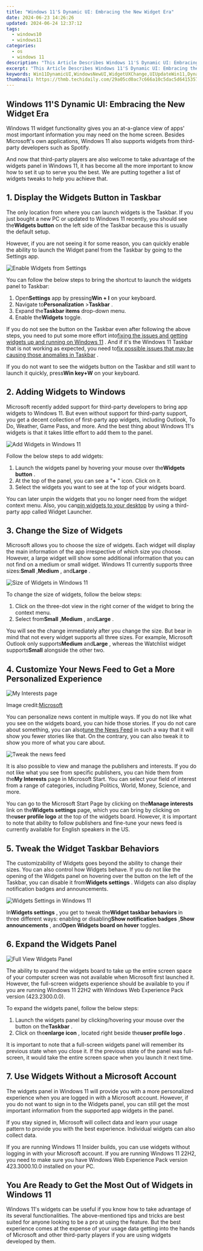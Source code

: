 ```yaml
---
title: "Windows 11'S Dynamic UI: Embracing the New Widget Era"
date: 2024-06-23 14:26:26
updated: 2024-06-24 12:37:12
tags:
  - windows10
  - windows11
categories:
  - os
  - windows 11
description: "This Article Describes Windows 11'S Dynamic UI: Embracing the New Widget Era"
excerpt: "This Article Describes Windows 11'S Dynamic UI: Embracing the New Widget Era"
keywords: Win11DynamicUI,WindowsNewUI,WidgetUXChange,UIUpdateWin11,DynamicUIWindows,NewWidgetUX,UXRevolutionWin
thumbnail: https://thmb.techidaily.com/29a05cd0ac7c666a10c5dac5d641535795c3a88c901275fbe3b2dae45dd93fe1.jpg
---
```


## Windows 11'S Dynamic UI: Embracing the New Widget Era

 Windows 11 widget functionality gives you an at-a-glance view of apps' most important information you may need on the home screen. Besides Microsoft's own applications, Windows 11 also supports widgets from third-party developers such as Spotify.

 And now that third-party players are also welcome to take advantage of the widgets panel in Windows 11, it has become all the more important to know how to set it up to serve you the best. We are putting together a list of widgets tweaks to help you achieve that.

## 1\. Display the Widgets Button in Taskbar

 The only location from where you can launch widgets is the Taskbar. If you just bought a new PC or updated to Windows 11 recently, you should see the**Widgets button** on the left side of the Taskbar because this is usually the default setup.

 However, if you are not seeing it for some reason, you can quickly enable the ability to launch the Widget panel from the Taskbar by going to the Settings app.

![Enable Widgets from Settings](https://static1.makeuseofimages.com/wordpress/wp-content/uploads/2023/02/enable-widgets-from-settings.jpg)

 You can follow the below steps to bring the shortcut to launch the widgets panel to Taskbar:

1. Open**Settings** app by pressing**Win + I** on your keyboard.
2. Navigate to**Personalization** \>**Taskbar** .
3. Expand the**Taskbar items** drop-down menu.
4. Enable the**Widgets** toggle.

 If you do not see the button on the Taskbar even after following the above steps, you need to put some more effort into[fixing the issues and getting widgets up and running on Windows 11](https://www.makeuseof.com/windows-11-widgets-not-working/) . And if it's the Windows 11 Taskbar that is not working as expected, you need to[fix possible issues that may be causing those anomalies in Taskbar](https://www.makeuseof.com/ways-to-fix-malfunctioning-windows-taskbar/) .

 If you do not want to see the widgets button on the Taskbar and still want to launch it quickly, press**Win key+W** on your keyboard.

## 2\. Adding Widgets to Windows

 Microsoft recently added support for third-party developers to bring app widgets to Windows 11\. But even without support for third-party support, you get a decent collection of first-party app widgets, including Outlook, To Do, Weather, Game Pass, and more. And the best thing about Windows 11's widgets is that it takes little effort to add them to the panel.

![Add Widgets in Windows 11](https://static1.makeuseofimages.com/wordpress/wp-content/uploads/2023/02/add-widgets-edit.jpg)

Follow the below steps to add widgets:

1. Launch the widgets panel by hovering your mouse over the**Widgets button** .
2. At the top of the panel, you can see a "**+** " icon. Click on it.
3. Select the widgets you want to see at the top of your widgets board.

 You can later unpin the widgets that you no longer need from the widget context menu. Also, you can[pin widgets to your desktop](https://www.makeuseof.com/windows-11-add-widgets-desktop/) by using a third-party app called Widget Launcher.

## 3\. Change the Size of Widgets

 Microsoft allows you to choose the size of widgets. Each widget will display the main information of the app irrespective of which size you choose. However, a large widget will show some additional information that you can not find on a medium or small widget. Windows 11 currently supports three sizes:**Small** ,**Medium** , and**Large** .

![Size of Widgets in Windows 11](https://static1.makeuseofimages.com/wordpress/wp-content/uploads/2023/02/size-of-widgets.jpg)

To change the size of widgets, follow the below steps:

1. Click on the three-dot view in the right corner of the widget to bring the context menu.
2. Select from**Small** ,**Medium** , and**Large** .

 You will see the change immediately after you change the size. But bear in mind that not every widget supports all three sizes. For example, Microsoft Outlook only supports**Medium** and**Large** , whereas the Watchlist widget supports**Small** alongside the other two.

## 4\. Customize Your News Feed to Get a More Personalized Experience

![My Interests page](https://static1.makeuseofimages.com/wordpress/wp-content/uploads/2023/02/news-feed.jpeg)

 Image credit:[Microsoft](https://support.microsoft.com/en-us/windows/stay-up-to-date-with-widgets-7ba79aaa-dac6-4687-b460-ad16a06be6e4)

 You can personalize news content in multiple ways. If you do not like what you see on the widgets board, you can hide those stories. If you do not care about something, you can also[tune the News Feed](https://www.makeuseof.com/how-to-use-microsoft-start-personalized-news-feed/) in such a way that it will show you fewer stories like that. On the contrary, you can also tweak it to show you more of what you care about.

![Tweak the news feed](https://static1.makeuseofimages.com/wordpress/wp-content/uploads/2023/02/tuning-the-news-feed-1.jpg)

 It is also possible to view and manage the publishers and interests. If you do not like what you see from specific publishers, you can hide them from the**My Interests** page in Microsoft Start. You can select your field of interest from a range of categories, including Politics, World, Money, Science, and more.

 You can go to the Microsoft Start Page by clicking on the**Manage interests** link on the**Widgets settings** page, which you can bring by clicking on the**user profile logo** at the top of the widgets board. However, it is important to note that ability to follow publishers and fine-tune your news feed is currently available for English speakers in the US.

## 5\. Tweak the Widget Taskbar Behaviors

 The customizability of Widgets goes beyond the ability to change their sizes. You can also control how Widgets behave. If you do not like the opening of the Widgets panel on hovering over the button on the left of the Taskbar, you can disable it from**Widgets settings** . Widgets can also display notification badges and announcements.

![Widgets Settings in Windows 11](https://static1.makeuseofimages.com/wordpress/wp-content/uploads/2023/02/widgets-settings.jpg)

 In**Widgets settings** , you get to tweak the**Widget taskbar behaviors** in three different ways: enabling or disabling**Show notification badges** ,**Show announcements** , and**Open Widgets board on hover** toggles.

## 6\. Expand the Widgets Panel

![Full View Widgets Panel](https://static1.makeuseofimages.com/wordpress/wp-content/uploads/2023/02/full-view-widgets-panel.jpg)

 The ability to expand the widgets board to take up the entire screen space of your computer screen was not available when Microsoft first launched it. However, the full-screen widgets experience should be available to you if you are running Windows 11 22H2 with Windows Web Experience Pack version (423.2300.0.0).

To expand the widgets panel, follow the below steps:

1. Launch the widgets panel by clicking/hovering your mouse over the button on the**Taskbar** .
2. Click on the**enlarge icon** , located right beside the**user profile logo** .

 It is important to note that a full-screen widgets panel will remember its previous state when you close it. If the previous state of the panel was full-screen, it would take the entire screen space when you launch it next time.

## 7\. Use Widgets Without a Microsoft Account

 The widgets panel in Windows 11 will provide you with a more personalized experience when you are logged in with a Microsoft account. However, if you do not want to sign in to the Widgets panel, you can still get the most important information from the supported app widgets in the panel.

 If you stay signed in, Microsoft will collect data and learn your usage pattern to provide you with the best experience. Individual widgets can also collect data.

 If you are running Windows 11 Insider builds, you can use widgets without logging in with your Microsoft account. If you are running Windows 11 22H2, you need to make sure you have Windows Web Experience Pack version 423.3000.10.0 installed on your PC.

## You Are Ready to Get the Most Out of Widgets in Windows 11

 Windows 11's widgets can be useful if you know how to take advantage of its several functionalities. The above-mentioned tips and tricks are best suited for anyone looking to be a pro at using the feature. But the best experience comes at the expense of your usage data getting into the hands of Microsoft and other third-party players if you are using widgets developed by them.


<ins class="adsbygoogle"
     style="display:block"
     data-ad-format="autorelaxed"
     data-ad-client="ca-pub-7571918770474297"
     data-ad-slot="1223367746"></ins>



<ins class="adsbygoogle"
     style="display:block"
     data-ad-client="ca-pub-7571918770474297"
     data-ad-slot="8358498916"
     data-ad-format="auto"
     data-full-width-responsive="true"></ins>
